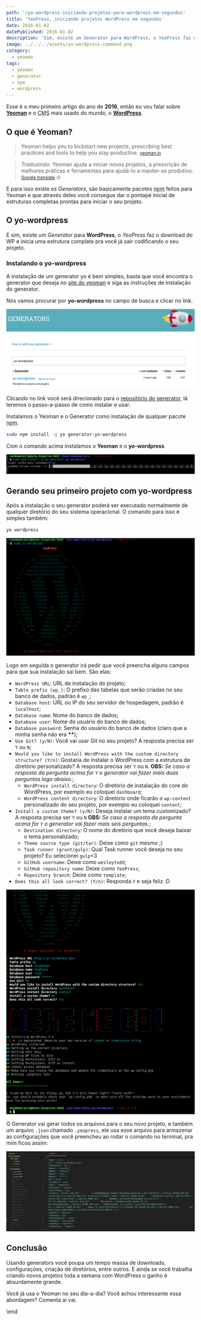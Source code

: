 ```yaml
---
path: '/yo-wordpress-iniciando-projetos-para-wordpress-em-segundos'
title: 'YeoPress, iniciando projetos WordPress em segundos'
date: 2016-01-02
datePublished: 2016-01-02
description: 'Sim, existe um Generator para WordPress, o YeoPress faz o download do WP e inicia uma estrutura complata pra você já sair codificando o seu projeto'
image: ../../../assets/yo-wordpress-command.png
category:
  - yeoman
tags:
  - yeoman
  - generator
  - npm
  - wordpress
---
```


Esse é o meu primeiro artigo do ano de **2016**, então eu vou falar sobre **[Yeoman](http://yeoman.io/)** e o <abbr title="Content Management System">CMS</abbr> mais usado do mundo, o **[WordPress](https://wordpress.org/)**.

## O que é Yeoman?

> Yeoman helps you to kickstart new projects, prescribing best practices and tools to help you stay productive.
> <small>[yeoman.io](http://yeoman.io/)</small>

> _Traduzindo:_ Yeoman ajuda a iniciar novos projetos, a prescrição de melhores práticas e ferramentas para ajudá-lo a manter-se produtivo.
> <small>[Google translate](https://goo.gl/d9zH8D) :D</small>

E para isso existe os _Generators_, são basicamente pacotes <abbr title="node package manager">npm</abbr> feitos para Yeoman e que através deles você consegue dar o pontapé inicial de estruturas completas prontas para iniciar o seu projeto.

## O yo-wordpress

E sim, existe um _Generator_ para **WordPress**, o _YeoPress_ faz o download do WP e inicia uma estrutura complata pra você já sair codificando o seu projeto.

### Instalando o yo-wordpress

A instalação de um generator yo é bem simples, basta que você encontra o generator que deseja no [site do yeoman](http://yeoman.io/generators/) e siga as instruções de instalação do generator.

Nós vamos procurar por **yo-wordpress** no campo de busca e clicar no link.

![find yo WordPress](../../../assets/find-yo-wordpress.png)

Clicando no link você será direcionado para o [repositório do generator](https://github.com/romainberger/yeoman-wordpress), lá teremos o passo-a-passo de como instalar e usar.

Instalamos o Yeoman e o Generator como instalação de qualquer pacote <abbr title="node package manager">npm</abbr>.

```bash
sudo npm install -g yo generator-yo-wordpress
```

Com o comando acima instalamos o **Yeoman** e o **yo-wordpress**

![Instalando o yo Wordpress](../../../assets/instalando-yo-wordpress.png)

## Gerando seu primeiro projeto com yo-wordpress

Após a instalação o seu generator poderá ser executado normalmente de qualquer diretório do seu sistema operacional. O comando para isso é simples também:

```bash
yo wordpress
```

![yo wordpress command](../../../assets/yo-wordpress-command.png)

Logo em seguida o generator irá pedir que você preencha alguns campos para que sua instalação sai bem. São elas:

- `WordPress URL`: URL de instalação do projeto;
- `Table prefix (wp_)`: O prefixo das tabelas que serão criadas no seu banco de dados, padrão é `wp_`;
- `Database host`: URL ou IP do seu servidor de hospedagem, padrão é `localhost`;
- `Database name`: Nome do banco de dados;
- `Database user`: Nome do usuário do banco de dados;
- `Database password`: Senha do usuário do banco de dados (claro que a minha senha não era **\*\***);
- `Use Git? (y/N)`: Você vai usar Git no seu projeto? A resposta precisa ser `Y` ou `N`;
- `Would you like to install WordPress with the custom directory structure? (Y/n)`: Gostaria de instalar o WordPress com a estrutura de diretório personalizado? A resposta precisa ser `Y` ou `N`. **OBS:** _Se caso a resposta da pergunta acima for `Y` o generator vai fazer mais duas perguntas logo abaixo._;
  - `WordPress install directory`: O diretório de instalação do core do WordPress, por exemplo eu coloquei `dashboard`;
  - `WordPress content directory`: O diretório onde ficarão o `wp-content` personalizado do seu projeto, por exemplo eu coloquei `content`;
- `Install a custom theme? (y/N)`: Deseja instalar um tema customizado? A resposta precisa ser `Y` ou `N` **OBS:** _Se caso a resposta da pergunta acima for `Y` o generator vai fazer mais seis perguntas._;
  - `Destination directory`: O nome do diretório que você deseja baixar o tema personalizado;
  - `Theme source type (git/tar)`: Deixe como `git` mesmo ;)
  - `Task runner (grunt/gulp)`: Qual Task runner você deseja no seu projeto? Eu selecionei `gulp`<3
  - `GitHub username`: Deixe como `wesleytodd`;
  - `GitHub repository name`: Deixe como `YeoPress`;
  - `Repository branch`: Deixe como `template`;
- `Does this all look correct? (Y/n)`: Responda `Y` e seja feliz :D

![Executando o yo wordpress](../../../assets/executando-yo-wordpress.png)

O Generator vai gerar todos os arquivos para o seu novo projeto, e também um arquivo `.json` chamado `.yeopress`, ele usa esse arquivo para armazenar as configurações que você preencheu ao rodar o comando no terminal, pra mim ficou assim:

![Generator files and yopress file](../../../assets/generator-files-and-yopress-file.png)

## Conclusão

Usando generators você poupa um tempo massa de downloads, configurações, criação de diretórios, entre outros. E ainda se você trabalha criando novos projetos toda a semana com WordPress o ganho é absurdamente grande.

Você já usa o Yeoman no seu dia-a-dia? Você achou interessante essa abordagem? Comenta ai vai.

\end

